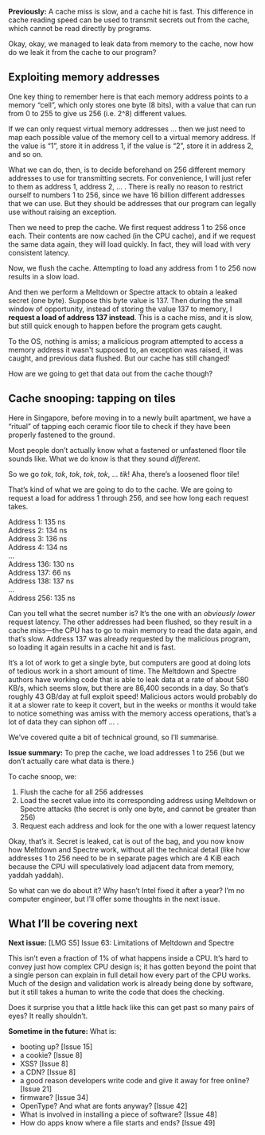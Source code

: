 **Previously:** A cache miss is slow, and a cache hit is fast. This difference in cache reading speed can be used to transmit secrets out from the cache, which cannot be read directly by programs.

Okay, okay, we managed to leak data from memory to the cache, now how do we leak it from the cache to our program?

## Exploiting memory addresses

One key thing to remember here is that each memory address points to a memory “cell”, which only stores one byte (8 bits), with a value that can run from 0 to 255 to give us 256 (i.e. 2^8) different values.

If we can only request virtual memory addresses ... then we just need to map each possible value of the memory cell to a virtual memory address. If the value is “1”, store it in address 1, if the value is “2”, store it in address 2, and so on.

What we can do, then, is to decide beforehand on 256 different memory addresses to use for transmitting secrets. For convenience, I will just refer to them as address 1, address 2, … . There is really no reason to restrict ourself to numbers 1 to 256, since we have 16 billion different addresses that we can use. But they should be addresses that our program can legally use without raising an exception.

Then we need to prep the cache. We first request address 1 to 256 once each. Their contents are now cached (in the CPU cache), and if we request the same data again, they will load quickly. In fact, they will load with very consistent latency.

Now, we flush the cache. Attempting to load any address from 1 to 256 now results in a slow load.

And then we perform a Meltdown or Spectre attack to obtain a leaked secret (one byte). Suppose this byte value is 137. Then during the small window of opportunity, instead of storing the value 137 to memory, I **request a load of address 137 instead**. This is a cache miss, and it is slow, but still quick enough to happen before the program gets caught.

To the OS, nothing is amiss; a malicious program attempted to access a memory address it wasn't supposed to, an exception was raised, it was caught, and previous data flushed. But our cache has still changed!

How are we going to get that data out from the cache though?

## Cache snooping: tapping on tiles

Here in Singapore, before moving in to a newly built apartment, we have a “ritual” of tapping each ceramic floor tile to check if they have been properly fastened to the ground.

Most people don’t actually know what a fastened or unfastened floor tile sounds like. What we do know is that they sound *different*.

So we go *tok*, *tok*, *tok*, *tok*, *tok*, … *tik*! Aha, there’s a loosened floor tile!

That’s kind of what we are going to do to the cache. We are going to request a load for address 1 through 256, and see how long each request takes.

Address 1: 135 ns  
Address 2: 134 ns  
Address 3: 136 ns  
Address 4: 134 ns  
…  
Address 136: 130 ns  
Address 137: 66 ns  
Address 138: 137 ns  
…  
Address 256: 135 ns

Can you tell what the secret number is? It’s the one with an *obviously lower* request latency. The other addresses had been flushed, so they result in a cache miss—the CPU has to go to main memory to read the data again, and that’s slow. Address 137 was already requested by the malicious program, so loading it again results in a cache hit and is fast.

It’s a lot of work to get a single byte, but computers are good at doing lots of tedious work in a short amount of time. The Meltdown and Spectre authors have working code that is able to leak data at a rate of about 580 KB/s, which seems slow, but there are 86,400 seconds in a day. So that’s roughly 43 GB/day at full exploit speed! Malicious actors would probably do it at a slower rate to keep it covert, but in the weeks or months it would take to notice something was amiss with the memory access operations, that’s a lot of data they can siphon off … .

We’ve covered quite a bit of technical ground, so I’ll summarise.

**Issue summary:**
To prep the cache, we load addresses 1 to 256 (but we don’t actually care what data is there.)

To cache snoop, we:

1. Flush the cache for all 256 addresses
2. Load the secret value into its corresponding address using Meltdown or Spectre attacks (the secret is only one byte, and cannot be greater than 256)
3. Request each address and look for the one with a lower request latency

Okay, that’s it. Secret is leaked, cat is out of the bag, and you now know how Meltdown and Spectre work, without all the technical detail (like how addresses 1 to 256 need to be in separate pages which are 4 KiB each because the CPU will speculatively load adjacent data from memory, yaddah yaddah).

So what can we do about it? Why hasn’t Intel fixed it after a year? I’m no computer engineer, but I’ll offer some thoughts in the next issue.

## What I’ll be covering next

**Next issue:** [LMG S5] Issue 63: Limitations of Meltdown and Spectre

This isn’t even a fraction of 1% of what happens inside a CPU. It’s hard to convey just how complex CPU design is; it has gotten beyond the point that a single person can explain in full detail how every part of the CPU works. Much of the design and validation work is already being done by software, but it still takes a human to write the code that does the checking.

Does it surprise you that a little hack like this can get past so many pairs of eyes? It really shouldn’t.

**Sometime in the future:** What is:

- booting up? [Issue 15]
- a cookie? [Issue 8]
- XSS? [Issue 8]
- a CDN? [Issue 8]
- a good reason developers write code and give it away for free online? [Issue 21]
- firmware? [Issue 34]
- OpenType? And what are fonts anyway? [Issue 42]
- What is involved in installing a piece of software? [Issue 48]
- How do apps know where a file starts and ends? [Issue 49]
